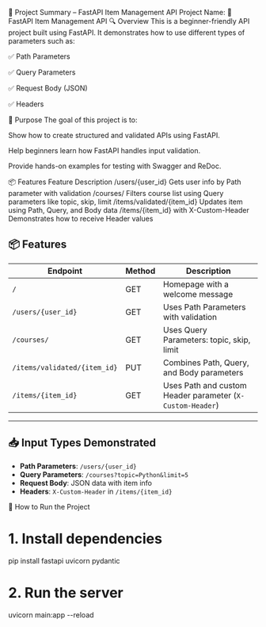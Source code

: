 📝 Project Summary – FastAPI Item Management API
Project Name: 🚀 FastAPI Item Management API
🔍 Overview
This is a beginner-friendly API project built using FastAPI. It demonstrates how to use different types of parameters such as:

✅ Path Parameters

✅ Query Parameters

✅ Request Body (JSON)

✅ Headers

🎯 Purpose
The goal of this project is to:

Show how to create structured and validated APIs using FastAPI.

Help beginners learn how FastAPI handles input validation.

Provide hands-on examples for testing with Swagger and ReDoc.

📦 Features
Feature	Description
/users/{user_id}	Gets user info by Path parameter with validation
/courses/	Filters course list using Query parameters like topic, skip, limit
/items/validated/{item_id}	Updates item using Path, Query, and Body data
/items/{item_id} with X-Custom-Header	Demonstrates how to receive Header values

## 📦 Features

| Endpoint | Method | Description |
|----------|--------|-------------|
| `/` | GET | Homepage with a welcome message |
| `/users/{user_id}` | GET | Uses Path Parameters with validation |
| `/courses/` | GET | Uses Query Parameters: topic, skip, limit |
| `/items/validated/{item_id}` | PUT | Combines Path, Query, and Body parameters |
| `/items/{item_id}` | GET | Uses Path and custom Header parameter (`X-Custom-Header`) |

---

## 📥 Input Types Demonstrated

- **Path Parameters**: `/users/{user_id}`
- **Query Parameters**: `/courses?topic=Python&limit=5`
- **Request Body**: JSON data with item info
- **Headers**: `X-Custom-Header` in `/items/{item_id}`


🔧 How to Run the Project
# 1. Install dependencies
pip install fastapi uvicorn pydantic
# 2. Run the server
uvicorn main:app --reload


